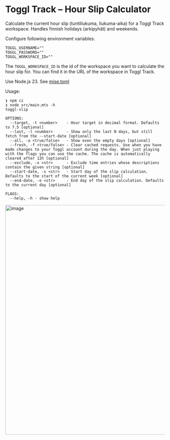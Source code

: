 
# Toggl Track – Hour Slip Calculator

Calculate the current hour slip (tuntiliukuma, liukuma-aika) for a Toggl Track workspace.
Handles finnish holidays (arkipyhät) and weekends.

Configure following environment variables:

```
TOGGL_USERNAME=""
TOGGL_PASSWORD=""
TOGGL_WORKSPACE_ID=""
```

The `TOGGL_WORKSPACE_ID` is the id of the workspace you want to calculate the hour
slip for. You can find it in the URL of the workspace in Toggl Track.

Use Node.js 23. See [mise.toml](mise.toml)

Usage:

```
❯ npm ci
❯ node src/main.mts -h
toggl-slip

OPTIONS:
  --target, -t <number>    - Hour target in decimal format. Defaults to 7.5 [optional]
  --last, -l <number>      - Show only the last N days, but still fetch from the --start-date [optional]
  --all, -a <true/false>   - Show even the empty days [optional]
  --fresh, -f <true/false> - Clear cached requests. Use when you have made changes to your Toggl account during the day. When just playing with the flags you can use the cache. The cache is automatically cleared after 12h [optional]
  --exclude, -x <str>      - Exclude time entries whose descriptions contain the given string [optional]
  --start-date, -s <str>   - Start day of the slip calculation. Defaults to the start of the current week [optional]
  --end-date, -e <str>     - End day of the slip calculation. Defaults to the current day [optional]

FLAGS:
  --help, -h - show help
```

<img width="724" alt="image" src="https://github.com/user-attachments/assets/035fc998-3fa6-4273-8e31-795cf453c1b9" />
